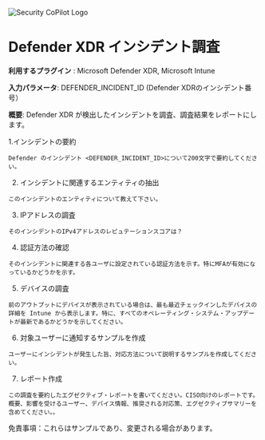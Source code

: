 
![Security CoPilot Logo](https://github.com/ninjyanaka/Copilot-For-Security/blob/main/Promptbook%20samples/ic_fluent_copilot_64_64%402x.png)  
# Defender XDR インシデント調査

**利用するプラグイン** : Microsoft Defender XDR, Microsoft Intune

**入力パラメータ**: DEFENDER_INCIDENT_ID (Defender XDRのインシデント番号）

**概要**: Defender XDR が検出したインシデントを調査、調査結果をレポートにします。

1.インシデントの要約
 ```
Defender のインシデント <DEFENDER_INCIDENT_ID>について200文字で要約してください。
 ```
2. インシデントに関連するエンティティの抽出
 ```
このインシデントのエンティティについて教えて下さい。
 ```
3. IPアドレスの調査
 ```
そのインシデントのIPv4アドレスのレピュテーションスコアは？
 ```
4. 認証方法の確認
```
そのインシデントに関連する各ユーザに設定されている認証方法を示す。特にMFAが有効になっているかどうかを示す。
```
5. デバイスの調査
```
前のアウトプットにデバイスが表示されている場合は、最も最近チェックインしたデバイスの詳細を Intune から表示します。特に、すべてのオペレーティング・システム・アップデートが最新であるかどうかを示してください。
```
6. 対象ユーザーに通知するサンプルを作成
```
ユーザーにインシデントが発生した旨、対応方法について説明するサンプルを作成してください。
```
7. レポート作成
```
この調査を要約したエグゼクティブ・レポートを書いてください。CISO向けのレポートです。概要、影響を受けるユーザー、デバイス情報、推奨される対応策、エグゼクティブサマリーを含めてください。。
```

免責事項：これらはサンプルであり、変更される場合があります。

